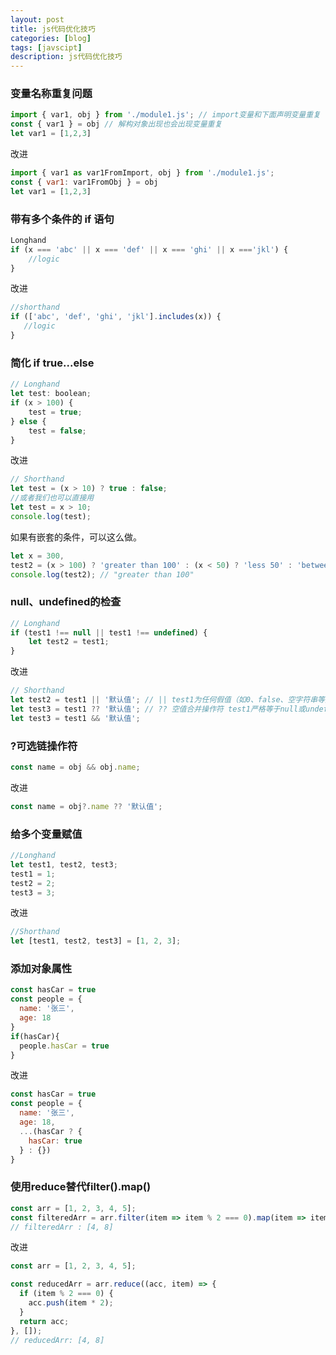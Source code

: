 ```yaml
---
layout: post
title: js代码优化技巧
categories: [blog]
tags: [javscipt]
description: js代码优化技巧
---
```


### 变量名称重复问题

```js
import { var1, obj } from './module1.js'; // import变量和下面声明变量重复
const { var1 } = obj // 解构对象出现也会出现变量重复
let var1 = [1,2,3]
```
改进

```js
import { var1 as var1FromImport, obj } from './module1.js';
const { var1: var1FromObj } = obj
let var1 = [1,2,3]
```

### 带有多个条件的 if 语句

```js
Longhand
if (x === 'abc' || x === 'def' || x === 'ghi' || x ==='jkl') {
    //logic
}
```

改进

```js
//shorthand
if (['abc', 'def', 'ghi', 'jkl'].includes(x)) {
   //logic
}
```

### 简化 if true...else

```js
// Longhand
let test: boolean;
if (x > 100) {
    test = true;
} else {
    test = false;
}
```

改进

```js
// Shorthand
let test = (x > 10) ? true : false;
//或者我们也可以直接用
let test = x > 10;
console.log(test);
```

如果有嵌套的条件，可以这么做。

```js
let x = 300,
test2 = (x > 100) ? 'greater than 100' : (x < 50) ? 'less 50' : 'between 50 and 100';
console.log(test2); // "greater than 100"

```

### null、undefined的检查

```js
// Longhand
if (test1 !== null || test1 !== undefined) {
    let test2 = test1;
}
```

改进

```js
// Shorthand
let test2 = test1 || '默认值'; // || test1为任何假值（如0、false、空字符串等）时就返回
let test3 = test1 ?? '默认值'; // ?? 空值合并操作符 test1严格等于null或undefined
let test3 = test1 && '默认值'; 
```

### ?可选链操作符

```js
const name = obj && obj.name;
```

改进

```js
const name = obj?.name ?? '默认值';
```

### 给多个变量赋值

```js
//Longhand 
let test1, test2, test3;
test1 = 1;
test2 = 2;
test3 = 3;
```

改进

```js
//Shorthand 
let [test1, test2, test3] = [1, 2, 3];
```

### 添加对象属性

```js
const hasCar = true
const people = {
  name: '张三',
  age: 18
}
if(hasCar){
  people.hasCar = true
}
```

改进

```js
const hasCar = true
const people = {
  name: '张三',
  age: 18,
  ...(hasCar ? {
    hasCar: true
  } : {})
}
```

### 使用reduce替代filter().map()

```js
const arr = [1, 2, 3, 4, 5];
const filteredArr = arr.filter(item => item % 2 === 0).map(item => item * 2);
// filteredArr : [4, 8]
```
改进

```js
const arr = [1, 2, 3, 4, 5];

const reducedArr = arr.reduce((acc, item) => {
  if (item % 2 === 0) {
    acc.push(item * 2);
  }
  return acc;
}, []);
// reducedArr: [4, 8]
```














